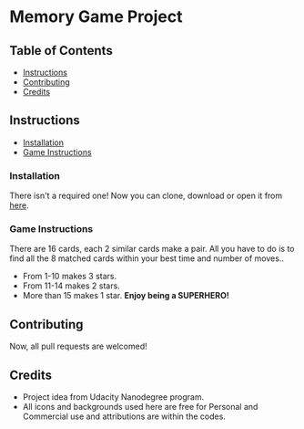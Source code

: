 # Memory Game Project

## Table of Contents

* [Instructions](#instructions)
* [Contributing](#contributing)
* [Credits](#credits)


## Instructions

* [Installation](#installation)
* [Game Instructions](#game-instructions)


### Installation

There isn't a required one!
Now you can clone, download or open it from <a href="https://malakjoseph.github.io/memorygametest/">here</a>.


### Game Instructions

There are 16 cards, each 2 similar cards make a pair.
All you have to do is to find all the 8 matched cards within your best time and number of moves..
* From 1-10 makes 3 stars.
* From 11-14 makes 2 stars.
* More than 15 makes 1 star.
**Enjoy being a SUPERHERO!**


## Contributing

Now, all pull requests are welcomed!


## Credits

* Project idea from Udacity Nanodegree program.
* All icons and backgrounds used here are free for Personal and Commercial use and attributions are within the codes.